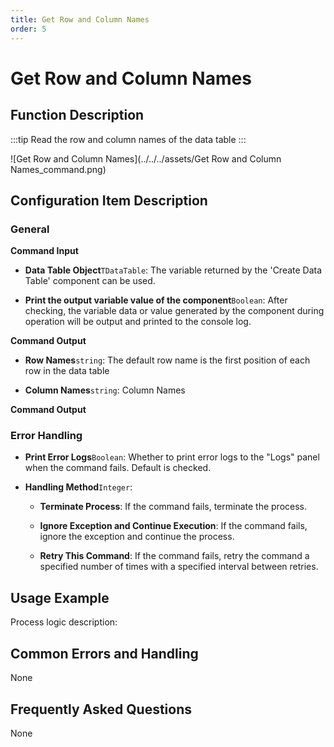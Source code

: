 ```yaml
---
title: Get Row and Column Names
order: 5
---
```


# Get Row and Column Names

## Function Description

:::tip 
Read the row and column names of the data table
:::

![Get Row and Column Names](../../../assets/Get Row and Column Names_command.png)

## Configuration Item Description

### General

**Command Input**

- **Data Table Object**`TDataTable`: The variable returned by the 'Create Data Table' component can be used.

- **Print the output variable value of the component**`Boolean`: After checking, the variable data or value generated by the component during operation will be output and printed to the console log.


**Command Output**

- **Row Names**`string`: The default row name is the first position of each row in the data table

- **Column Names**`string`: Column Names


**Command Output**

### Error Handling

- **Print Error Logs**`Boolean`: Whether to print error logs to the "Logs" panel when the command fails. Default is checked. 

- **Handling Method**`Integer`:

    - **Terminate Process**: If the command fails, terminate the process.

    - **Ignore Exception and Continue Execution**: If the command fails, ignore the exception and continue the process.

    - **Retry This Command**: If the command fails, retry the command a specified number of times with a specified interval between retries.

## Usage Example

Process logic description:

## Common Errors and Handling

None

## Frequently Asked Questions

None


